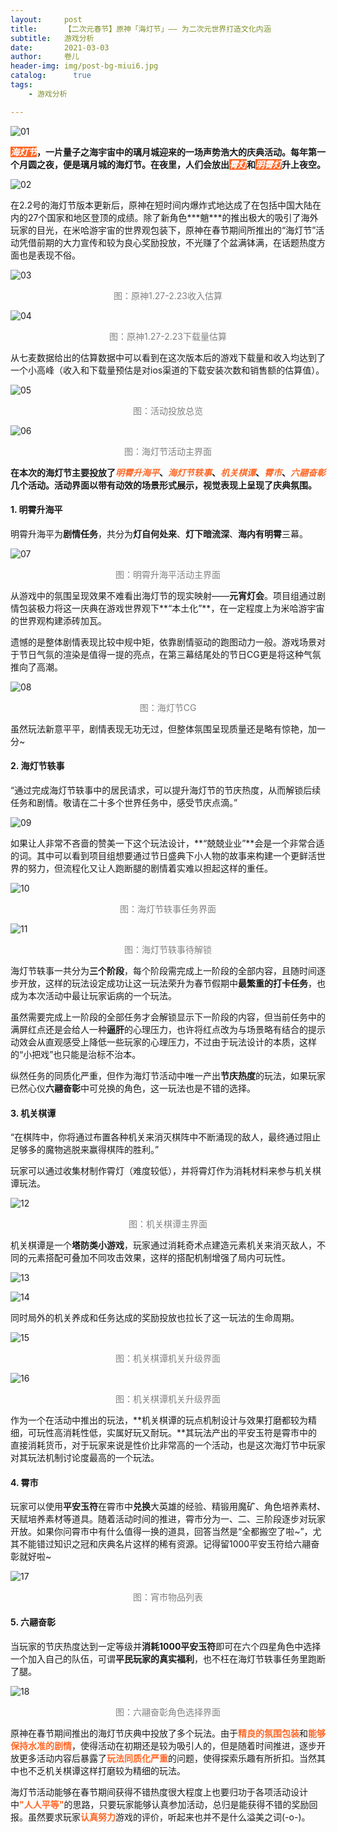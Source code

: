 ```yaml
---
layout:     post
title:      【二次元春节】原神「海灯节」—— 为二次元世界打造文化内涵
subtitle:   游戏分析
date:       2021-03-03
author:     卷儿
header-img: img/post-bg-miui6.jpg
catalog: 	  true
tags:
    - 游戏分析

---
```



![01]({{site.baseurl}}/img-post/20210303/01.png)

**<span style="background:#FF6827; color:white">*海灯节*</span>，一片量子之海宇宙中的璃月城迎来的一场声势浩大的庆典活动。每年第一个月圆之夜，便是璃月城的海灯节。在夜里，人们会放出<span style="background:#FF6827; color:white">*霄灯*</span>和<span style="background:#FF6827; color:white">*明霄灯*</span>升上夜空。**

![02]({{site.baseurl}}/img-post/20210303/02.gif)

​		在2.2号的海灯节版本更新后，原神在短时间内爆炸式地达成了在包括中国大陆在内的27个国家和地区登顶的成绩。除了新角色***魈\***的推出极大的吸引了海外玩家的目光，在米哈游宇宙的世界观包装下，原神在春节期间所推出的“海灯节”活动凭借前期的大力宣传和较为良心奖励投放，不光赚了个盆满钵满，在话题热度方面也是表现不俗。

![03]({{site.baseurl}}/img-post/20210303/03.png)

<center><span style="color:grey">图：原神1.27-2.23收入估算 </span></center>

![04]({{site.baseurl}}/img-post/20210303/04.png)

<center><span style="color:grey">图：原神1.27-2.23下载量估算 </span></center>

从七麦数据给出的估算数据中可以看到在这次版本后的游戏下载量和收入均达到了一个小高峰（收入和下载量预估是对ios渠道的下载安装次数和销售额的估算值）。

![05]({{site.baseurl}}/img-post/20210303/05.png)

<center><span style="color:grey">图：活动投放总览 </span></center>

![06]({{site.baseurl}}/img-post/20210303/06.png)

<center><span style="color:grey">图：海灯节活动主界面 </span></center>

   **在本次的海灯节主要投放了<span style="color:#FF6827">*明霄升海平*</span>、<span style="color:#FF6827">*海灯节轶事*</span>、<span style="color:#FF6827">*机关棋谭*</span>、<span style="color:#FF6827">*霄市*</span>、<span style="color:#FF6827">*六翮奋彰*</span> 几个活动。活动界面以带有动效的场景形式展示，视觉表现上呈现了庆典氛围。**

#### 1. **明霄升海平**

明霄升海平为**剧情任务**，共分为**灯自何处来**、**灯下暗流深**、**海内有明霄**三幕。

![07]({{site.baseurl}}/img-post/20210303/07.png)

<center><span style="color:grey">图：明霄升海平活动主界面 </span></center>

从游戏中的氛围呈现效果不难看出海灯节的现实映射——**元宵灯会**。项目组通过剧情包装极力将这一庆典在游戏世界观下**“本土化”**，在一定程度上为米哈游宇宙的世界观构建添砖加瓦。



遗憾的是整体剧情表现比较中规中矩，依靠剧情驱动的跑图动力一般。游戏场景对于节日气氛的渲染是值得一提的亮点，在第三幕结尾处的节日CG更是将这种气氛推向了高潮。

![08]({{site.baseurl}}/img-post/20210303/08.gif)

<center><span style="color:grey">图：海灯节CG </span></center>

虽然玩法新意平平，剧情表现无功无过，但整体氛围呈现质量还是略有惊艳，加一分~

#### **2. 海灯节轶事**

“通过完成海灯节轶事中的居民请求，可以提升海灯节的节庆热度，从而解锁后续任务和剧情。敬请在二十多个世界任务中，感受节庆点滴。”

![09]({{site.baseurl}}/img-post/20210303/09.png)

如果让人非常不吝啬的赞美一下这个玩法设计，**“兢兢业业”**会是一个非常合适的词。其中可以看到项目组想要通过节日盛典下小人物的故事来构建一个更鲜活世界的努力，但流程化又让人跑断腿的剧情着实难以担起这样的重任。

![10]({{site.baseurl}}/img-post/20210303/10.png)

<center><span style="color:grey">图：海灯节轶事任务界面 </span></center>

![11]({{site.baseurl}}/img-post/20210303/11.png)

<center><span style="color:grey">图：海灯节轶事待解锁 </span></center>

海灯节轶事一共分为**三个阶段**，每个阶段需完成上一阶段的全部内容，且随时间逐步开放，这样的玩法设定成功让这一玩法荣升为春节假期中**最繁重的打卡任务**，也成为本次活动中最让玩家诟病的一个玩法。



虽然需要完成上一阶段的全部任务才会解锁显示下一阶段的内容，但当前任务中的满屏红点还是会给人一种**逼肝**的心理压力，也许将红点改为与场景略有结合的提示动效会从直观感受上降低一些玩家的心理压力，不过由于玩法设计的本质，这样的“小把戏”也只能是治标不治本。



纵然任务的同质化严重，但作为海灯节活动中唯一产出**节庆热度**的玩法，如果玩家已然心仪**六翮奋彰**中可兑换的角色，这一玩法也是不错的选择。

#### 3. **机关棋谭**

“在棋阵中，你将通过布置各种机关来消灭棋阵中不断涌现的敌人，最终通过阻止足够多的魔物逃脱来赢得棋阵的胜利。”

玩家可以通过收集材制作霄灯（难度较低），并将霄灯作为消耗材料来参与机关棋谭玩法。

![12]({{site.baseurl}}/img-post/20210303/12.png)

<center><span style="color:grey">图：机关棋谭主界面 </span></center>

机关棋谭是一个**塔防类小游戏**，玩家通过消耗奇术点建造元素机关来消灭敌人，不同的元素搭配可叠加不同攻击效果，这样的搭配机制增强了局内可玩性。

![13]({{site.baseurl}}/img-post/20210303/13.gif)

![14]({{site.baseurl}}/img-post/20210303/14.gif)

同时局外的机关养成和任务达成的奖励投放也拉长了这一玩法的生命周期。

![15]({{site.baseurl}}/img-post/20210303/15.png)

<center><span style="color:grey">图：机关棋谭机关升级界面 </span></center>

![16]({{site.baseurl}}/img-post/20210303/16.png)

<center><span style="color:grey">图：机关棋谭机关升级界面 </span></center>

作为一个在活动中推出的玩法，**机关棋谭的玩点机制设计与效果打磨都较为精细，可玩性高消耗性低，实属好玩又耐玩。**其玩法产出的平安玉符是霄市中的直接消耗货币，对于玩家来说是性价比非常高的一个活动，也是这次海灯节中玩家对其玩法机制讨论度最高的一个玩法。



#### **4. 霄市**

玩家可以使用**平安玉符**在霄市中**兑换**大英雄的经验、精锻用魔矿、角色培养素材、天赋培养素材等道具。随着活动时间的推进，霄市分为一、二、三阶段逐步对玩家开放。如果你问霄市中有什么值得一换的道具，回答当然是“全都搬空了啦~”，尤其不能错过知识之冠和庆典名片这样的稀有资源。记得留1000平安玉符给六翮奋彰就好啦~

![17]({{site.baseurl}}/img-post/20210303/17.png)

<center><span style="color:grey">图：宵市物品列表 </span></center>

#### **5. 六翮奋彰**

当玩家的节庆热度达到一定等级并**消耗1000平安玉符**即可在六个四星角色中选择一个加入自己的队伍，可谓**平民玩家的真实福利**，也不枉在海灯节轶事任务里跑断了腿。

![18]({{site.baseurl}}/img-post/20210303/18.png)

<center><span style="color:grey">图：六翮奋彰角色选择界面 </span></center>

原神在春节期间推出的海灯节庆典中投放了多个玩法。由于<span style="color:#FF6827">**精良的氛围包装**</span>和<span style=" color:#FF6827">**能够保持水准的剧情**</span>，使得活动在初期还是较为吸引人的，但是随着时间推进，逐步开放更多活动内容后暴露了<span style=" color:#FF6827">**玩法同质化严重**</span>的问题，使得探索乐趣有所折扣。当然其中也不乏机关棋谭这样打磨较为精细的玩法。



海灯节活动能够在春节期间获得不错热度很大程度上也要归功于各项活动设计中<span style="color:#FF6827">**"人人平等"**</span>的思路，只要玩家能够认真参加活动，总归是能获得不错的奖励回报。虽然要求玩家<span style=" color:#FF6827">**认真努力**</span>游戏的评价，听起来也并不是什么溢美之词(-o-)。




